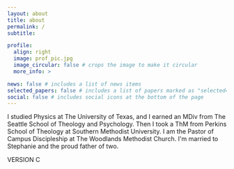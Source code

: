 ```yaml
---
layout: about
title: about
permalink: /
subtitle: 

profile:
  align: right
  image: prof_pic.jpg
  image_circular: false # crops the image to make it circular
  more_info: >

news: false # includes a list of news items
selected_papers: false # includes a list of papers marked as "selected={true}"
social: false # includes social icons at the bottom of the page
---
```


I studied Physics at The University of Texas, and I earned an MDiv from The Seattle School of Theology and Psychology. Then I took a ThM from Perkins School of Theology at Southern Methodist University. I am the Pastor of Campus Discipleship at The Woodlands Methodist Church. I'm married to Stephanie and the proud father of two.

VERSION C
